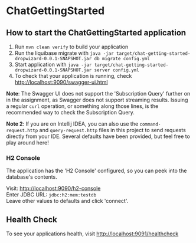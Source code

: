# ChatGettingStarted

How to start the ChatGettingStarted application
---

1. Run `mvn clean verify` to build your application
1. Run the liquibase migrate with `java -jar target/chat-getting-started-dropwizard-0.0.1-SNAPSHOT.jar db migrate config.yml`
1. Start application with `java -jar target/chat-getting-started-dropwizard-0.0.1-SNAPSHOT.jar server config.yml`
1. To check that your application is running, check [http://localhost:9090/swagger-ui.html](http://localhost:9090/swagger-ui.html)

<b>Note</b>: The Swagger UI does not support the 'Subscription Query' further on in the assignment,
 as Swagger does not support streaming results. 
Issuing a regular `curl` operation, or something along those lines, is the recommended way to check the Subscription Query.

<b>Note 2</b>: If you are on Intellij IDEA, you can also use the `command-request.http`
 and `query-request.http` files in this project to send requests directly from your IDE.
Several defaults have been provided, but feel free to play around here!

### H2 Console ###
The application has the 'H2 Console' configured, so you can peek into the database's contents.

Visit: [http://localhost:9090/h2-console](http://localhost:9090/h2-console)  
Enter JDBC URL: `jdbc:h2:mem:testdb`  
Leave other values to defaults and click 'connect'.

Health Check
---

To see your applications health, visit [http://localhost:9091/healthcheck](http://localhost:9091/healthcheck)
